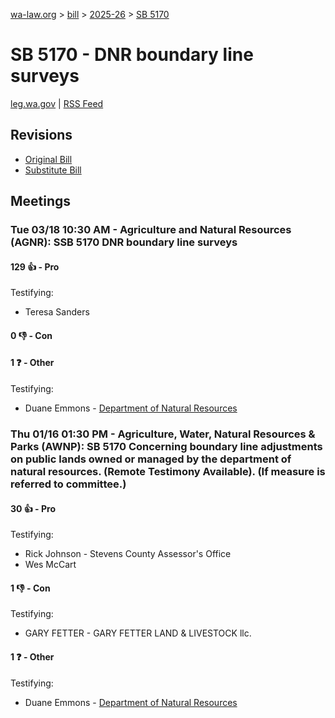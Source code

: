 [wa-law.org](/) > [bill](/bill/) > [2025-26](/bill/2025-26/) > [SB 5170](/bill/2025-26/sb/5170/)

# SB 5170 - DNR boundary line surveys
[leg.wa.gov](https://app.leg.wa.gov/billsummary?BillNumber=5170&Year=2025&Initiative=false) | [RSS Feed](./rss.xml)

## Revisions
* [Original Bill](1/)
* [Substitute Bill](S/)

## Meetings
### Tue 03/18 10:30 AM - Agriculture and Natural Resources (AGNR): SSB 5170 DNR boundary line surveys
#### 129 👍 - Pro
Testifying:
* Teresa Sanders

#### 0 👎 - Con

#### 1 ❓ - Other
Testifying:
* Duane Emmons - [Department of Natural Resources](/org/department_of_natural_resources/)

### Thu 01/16 01:30 PM - Agriculture, Water, Natural Resources & Parks (AWNP): SB 5170 Concerning boundary line adjustments on public lands owned or managed by the department of natural resources. (Remote Testimony Available). (If measure is referred to committee.)
#### 30 👍 - Pro
Testifying:
* Rick Johnson - Stevens County Assessor's Office
* Wes McCart

#### 1 👎 - Con
Testifying:
* GARY FETTER - GARY FETTER LAND & LIVESTOCK llc.

#### 1 ❓ - Other
Testifying:
* Duane Emmons - [Department of Natural Resources](/org/department_of_natural_resources/)

